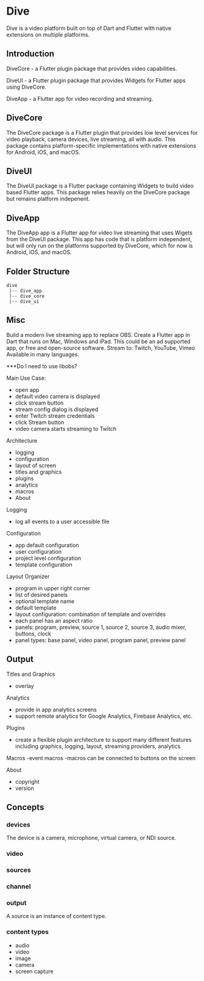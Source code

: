 # Dive

Dive is a video platform built on top of Dart and Flutter with native
extensions on multiple platforms.

## Introduction

DiveCore - a Flutter plugin package that provides video capabilities.

DiveUI - a Flutter plugin package that provides Widgets for Flutter apps using DiveCore.

DiveApp - a Flutter app for video recording and streaming.

## DiveCore

The DiveCore package is a Flutter plugin that provides low level services for
video playback, camera devices, live streaming, all with audio. This package
contains platform-specific implementations with native extensions for Android,
iOS, and macOS.

## DiveUI

The DiveUI package is a Flutter package containing Widgets to build video based
Flutter apps. This package relies heavily on the DiveCore package but remains
platform indepenent.

## DiveApp

The DiveApp app is a Flutter app for video live streaming that uses Wigets from
the DiveUI package. This app has code that is platform independent, but will
only run on the platforms supported by DiveCore, which for now is
Android, iOS, and macOS.

## Folder Structure

```
dive
 |-- dive_app
 |-- dive_core
 |-- dive_ui
```


## Misc

Build a modern live streaming app to replace OBS.
Create a Flutter app in Dart that runs on Mac, Windows and iPad.
This could be an ad supported app, or free and open-source software.
Stream to: Twitch, YouTube, Vimeo
Available in many languages.

***Do I need to use libobs?

Main Use Case:
- open app
- default video camera is displayed
- click stream button
- stream config dialog is displayed
- enter Twitch stream credentials
- click Stream button
- video camera starts streaming to Twitch

Architecture
- logging
- configuration
- layout of screen
- titles and graphics
- plugins
- analytics
- macros
- About


Logging
- log all events to a user accessible file

Configuration
- app default configuration
- user configuration
- project level configuration
- template configuration

Layout Organizer
- program in upper right corner
- list of desired panels
- optional template name
- default template
- layout configuration: combination of template and overrides
- each panel has an aspect ratio
- panels: program, preview, source 1, source 2, source 3, audio mixer, buttons, clock
- panel types: base panel, video panel, program panel, preview panel

Output
- 

Titles and Graphics
- overlay

Analytics
- provide in app analytics screens
- support remote analytics for Google Analytics, Firebase Analytics, etc.

Plugins
- create a flexible plugin architecture to support many different features including graphics, logging, layout, streaming providers, analytics

Macros
-event macros
-macros can be connected to buttons on the screen


About
- copyright
- version

## Concepts

### devices

The device is a camera, microphone, virtual camera, or NDI source.

### video


### sources

### channel

### output

A source is an instance of content type.

### content types

- audio
- video
- image
- camera
- screen capture
